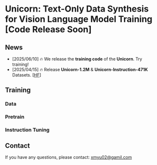 # Unicorn: Text-Only Data Synthesis for Vision Language Model Training [Code Release Soon]

## News

- [2025/06/10] 🔥 We release the **training code** of the **Unicorn**. Try training!
- [2025/04/15] 🔥 Release **Unicorn-1.2M** & **Unicorn-Instruction-471K** Datasets. [[HF](https://huggingface.co/datasets/Yu2020/Unicorn)]

## Training

### Data

### Pretrain

### Instruction Tuning


## Contact

If you have any questions, please contact: xmyu02@gamil.com
